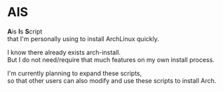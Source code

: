 # AIS

**A**is **I**s **S**cript  
that I'm personally using to install ArchLinux quickly.

I know there already exists arch-install.  
But I do not need/require that much features on my own install process.

I'm currently planning to expand these scripts,  
so that other users can also modify and use these scripts to install Arch.
